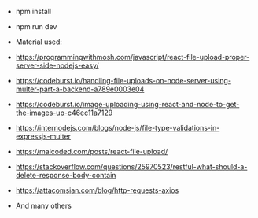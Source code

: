 - npm install
- npm run dev


- Material used: 
- https://programmingwithmosh.com/javascript/react-file-upload-proper-server-side-nodejs-easy/
- https://codeburst.io/handling-file-uploads-on-node-server-using-multer-part-a-backend-a789e0003e04
- https://codeburst.io/image-uploading-using-react-and-node-to-get-the-images-up-c46ec11a7129
- https://internodejs.com/blogs/node-js/file-type-validations-in-expressjs-multer
- https://malcoded.com/posts/react-file-upload/
- https://stackoverflow.com/questions/25970523/restful-what-should-a-delete-response-body-contain
- https://attacomsian.com/blog/http-requests-axios
- And many others